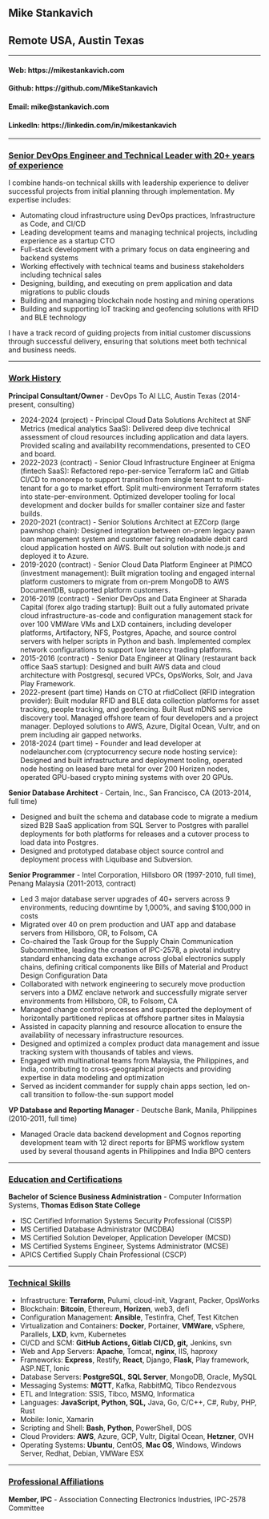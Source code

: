 <div class="clearfix">
  <h2 class="header-left">Mike Stankavich</h2>
  <h2 class="header-right">Remote USA, Austin Texas</h2>
</div>

---

<div class="clearfix">
  <h4 class="contact-left">Web: https://mikestankavich.com</h4>
  <h4 class="contact-right">Github: https://github.com/MikeStankavich</h4>
</div>
<div class="clearfix">
  <h4 class="contact-left">Email: mike@stankavich.com</h4>
  <h4 class="contact-right">LinkedIn: https://linkedin.com/in/mikestankavich</h4>
</div>

---

### <u>Senior DevOps Engineer and Technical Leader with 20+ years of experience</u>
I combine hands-on technical skills with leadership experience to deliver successful projects from initial planning through implementation. My expertise includes:

* Automating cloud infrastructure using DevOps practices, Infrastructure as Code, and CI/CD  
* Leading development teams and managing technical projects, including experience as a startup CTO  
* Full-stack development with a primary focus on data engineering and backend systems  
* Working effectively with technical teams and business stakeholders including technical sales  
* Designing, building, and executing on prem application and data migrations to public clouds  
* Building and managing blockchain node hosting and mining operations  
* Building and supporting IoT tracking and geofencing solutions with RFID and BLE technology

I have a track record of guiding projects from initial customer discussions through successful delivery, ensuring that solutions meet both technical and business needs.

---

### <u>Work History</u>

**Principal Consultant/Owner** - DevOps To AI LLC, Austin Texas (2014-present, consulting)

* 2024-2024 (project) - Principal Cloud Data Solutions Architect at SNF Metrics (medical analytics SaaS): 
  Delivered deep dive technical assessment of cloud resources including application and data layers. Provided scaling and availability recommendations, presented to CEO and board.
* 2022-2023 (contract) - Senior Cloud Infrastructure Engineer at Enigma (fintech SaaS): 
  Refactored repo-per-service Terraform IaC and Gitlab CI/CD to monorepo to support transition from single tenant to multi-tenant for a go to market effort. Split multi-environment Terraform states into state-per-environment. Optimized developer tooling for local development and docker builds for smaller container size and faster builds.
* 2020-2021 (contract) - Senior Solutions Architect at EZCorp (large pawnshop chain):
  Designed integration between on-prem legacy pawn loan management system and customer facing reloadable debit card cloud application hosted on AWS. Built out solution with node.js and deployed it to Azure.
* 2019-2020 (contract) - Senior Cloud Data Platform Engineer at PIMCO (investment management):
  Built migration tooling and engaged internal platform customers to migrate from on-prem MongoDB to AWS DocumentDB, supported platform customers.
* 2016-2019 (contract) - Senior DevOps and Data Engineer at Sharada Capital (forex algo trading startup):
  Built out a fully automated private cloud infrastructure-as-code and configuration management stack for over 100 VMWare VMs and LXD containers, including developer platforms, Artifactory, NFS, Postgres, Apache, and source control servers with helper scripts in Python and bash. Implemented complex network configurations to support low latency trading platforms.
* 2015-2016 (contract) - Senior Data Engineer at Qlinary (restaurant back office SaaS startup): 
  Designed and built AWS data and cloud architecture with Postgresql, secured VPCs, OpsWorks, Solr, and Java Play Framework.
* 2022-present (part time) Hands on CTO at rfidCollect (RFID integration provider): Built modular RFID and BLE data collection platforms for asset tracking, people tracking, and geofencing. Built Rust mDNS service discovery tool. Managed offshore team of four developers and a project manager. Deployed solutions to AWS, Azure, Digital Ocean, Vultr, and on prem including air gapped networks.  
* 2018-2024 (part time) - Founder and lead developer at nodelauncher.com (cryptocurrency secure node hosting service): 
  Designed and built infrastructure and deployment tooling, operated node hosting on leased bare metal for over 200 Horizen nodes, operated GPU-based crypto mining systems with over 20 GPUs.

**Senior Database Architect** - Certain, Inc., San Francisco, CA (2013-2014, full time)

* Designed and built the schema and database code to migrate a medium sized B2B SaaS application from SQL Server to Postgres with parallel deployments for both platforms for releases and a cutover process to load data into Postgres.   
* Designed and prototyped database object source control and deployment process with Liquibase and Subversion.

**Senior Programmer** - Intel Corporation, Hillsboro OR (1997-2010, full time), Penang Malaysia (2011-2013, contract)

* Led 3 major database server upgrades of 40+ servers across 9 environments, reducing downtime by 1,000%, and saving $100,000 in costs   
* Migrated over 40 on prem production and UAT app and database servers from Hillsboro, OR, to Folsom, CA
* Co-chaired the Task Group for the Supply Chain Communication Subcommittee, leading the creation of IPC-2578, a pivotal industry standard enhancing data exchange across global electronics supply chains, defining critical components like Bills of Material and Product Design Configuration Data  
* Collaborated with network engineering to securely move production servers into a DMZ enclave network and successfully migrate server environments from Hillsboro, OR, to Folsom, CA  
* Managed change control processes and supported the deployment of horizontally partitioned replicas at offshore partner sites in Malaysia  
* Assisted in capacity planning and resource allocation to ensure the availability of necessary infrastructure resources.  
* Designed and optimized a complex product data management and issue tracking system with thousands of tables and views.  
* Engaged with multinational teams from Malaysia, the Philippines, and India, contributing to cross-geographical projects and providing expertise in data modeling and optimization  
* Served as incident commander for supply chain apps section, led on-call transition to follow-the-sun support model

**VP Database and Reporting Manager** - Deutsche Bank, Manila, Philippines (2010-2011, full time)	

* Managed Oracle data backend development and Cognos reporting development team with 12 direct reports for BPMS workflow system used by several thousand agents in Philippines and India BPO centers

---

### <u>Education and Certifications</u>

**Bachelor of Science Business Administration** - Computer Information Systems, **Thomas Edison State College** 

* ISC Certified Information Systems Security Professional (CISSP)  
* MS Certified Database Administrator (MCDBA)  
* MS Certified Solution Developer, Application Developer (MCSD)  
* MS Certified Systems Engineer, Systems Administrator (MCSE)  
* APICS Certified Supply Chain Professional (CSCP)

---

### <u>Technical Skills</u>

* Infrastructure: **Terraform**, Pulumi, cloud-init, Vagrant, Packer, OpsWorks  
* Blockchain: **Bitcoin**, Ethereum, **Horizen**, web3, defi  
* Configuration Management: **Ansible**, Testinfra, Chef, Test Kitchen  
* Virtualization and Containers: **Docker**, Portainer, **VMWare**, vSphere, Parallels, **LXD**, kvm, Kubernetes  
* CI/CD and SCM: **GitHub Actions, Gitlab CI/CD, git,** Jenkins, svn  
* Web and App Servers: **Apache**, Tomcat, **nginx**, IIS, haproxy  
* Frameworks: **Express**, Restify, **React**, Django, **Flask**, Play framework, ASP.NET, Ionic  
* Database Servers: **PostgreSQL**, **SQL Server**, MongoDB, Oracle, MySQL  
* Messaging Systems: **MQTT**, Kafka, RabbitMQ, Tibco Rendezvous
* ETL and Integration: SSIS, Tibco, MSMQ, Informatica  
* Languages: **JavaScript, Python, SQL,** Java, Go, C/C++, C\#, Ruby, PHP, Rust  
* Mobile: Ionic, Xamarin  
* Scripting and Shell: **Bash**, **Python**, PowerShell, DOS  
* Cloud Providers: **AWS**, Azure, GCP, Vultr, Digital Ocean, **Hetzner**, OVH  
* Operating Systems: **Ubuntu**, CentOS, **Mac OS**, Windows, Windows Server, Redhat, Debian, VMWare ESX

---

### <u>Professional Affiliations</u>

**Member, IPC** - Association Connecting Electronics Industries, IPC-2578 Committee

